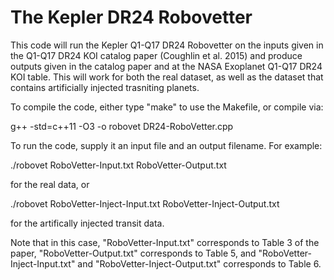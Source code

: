 # The Kepler DR24 Robovetter

This code will run the Kepler Q1-Q17 DR24 Robovetter on the inputs given in the Q1-Q17 DR24 KOI catalog paper (Coughlin et al. 2015) and produce outputs given in the catalog paper and at the NASA Exoplanet Q1-Q17 DR24 KOI table. This will work for both the real dataset, as well as the dataset that contains artificially injected trasniting planets.

To compile the code, either type "make" to use the Makefile, or compile via:

g++ -std=c++11 -O3 -o robovet DR24-RoboVetter.cpp

To run the code, supply it an input file and an output filename. For example:

./robovet RoboVetter-Input.txt RoboVetter-Output.txt

for the real data, or
 
./robovet RoboVetter-Inject-Input.txt RoboVetter-Inject-Output.txt

for the artifically injected transit data.

Note that in this case, "RoboVetter-Input.txt" corresponds to Table 3 of the paper, "RoboVetter-Output.txt" corresponds to Table 5, and "RoboVetter-Inject-Input.txt" and "RoboVetter-Inject-Output.txt" corresponds to Table 6.
